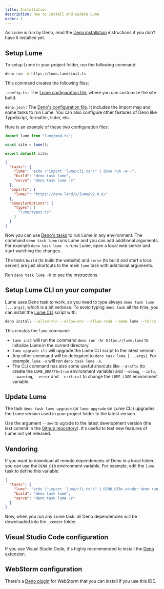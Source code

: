 ```yaml
---
title: Installation
description: How to install and update Lume
order: 1
---
```


As Lume is run by Deno, read the
[Deno installation](https://docs.deno.com/runtime/manual#install-deno)
instructions if you don't have it installed yet.

## Setup Lume

To setup Lume in your project folder, run the following command:

```sh
deno run -A https://lume.land/init.ts
```

This command creates the following files:

<!-- deno-fmt-ignore-start -->

`_config.ts`
: The [Lume configuration file](../configuration/config-file.md),
where you can customize the site build.

`deno.json`
: The
[Deno's configuration file](https://deno.land/manual/getting_started/configuration_file).
It includes the import map and some tasks to run Lume. You can also configure
other features of Deno like TypeScript, formatter, linter, etc.

<!-- deno-fmt-ignore-end -->

Here is an example of these two configuration files:

<lume-code>

```js {title="_config.ts"}
import lume from "lume/mod.ts";

const site = lume();

export default site;
```

```json {title="deno.json"}
{
  "tasks": {
    "lume": "echo \"import 'lume/cli.ts'\" | deno run -A -",
    "build": "deno task lume",
    "serve": "deno task lume -s"
  },
  "imports": {
    "lume/": "https://deno.land/x/lume@v2.0.0/"
  },
  "compilerOptions": {
    "types": [
      "lume/types.ts"
    ]
  }
}
```

</lume-code>

Now you can use [Deno's tasks](https://deno.land/manual/tools/task_runner) to
run Lume in any environment. The command `deno task lume` runs Lume and you can
add additional arguments. For example `deno task lume -s` runs Lume, open a
local web server and start watching the changes.

The tasks `build` (to build the website) and `serve` (to build and start a local
server) are just shortcuts to the main `lume` task with additional arguments.

Run `deno task lume -h` to see the instructions.

## Setup Lume CLI on your computer

Lume uses Deno task to work, so you need to type always
`deno task lume [...args]`, which is a bit verbose. To avoid typing `deno task`
all the time, you can install the [Lume CLI](https://github.com/lumeland/cli)
script with:

```sh
deno install --allow-run --allow-env --allow-read --name lume --force --reload https://deno.land/x/lume_cli/mod.ts
```

This creates the `lume` command:

- `lume init` will run the command `deno run -Ar https://lume.land` to
  initialize Lume in the current directory.
- `lume upgrade-cli` will upgrade the Lume CLI script to the latest version.
- Any other command will be delegated to `deno task lume [...args]`. For
  example, `lume -s` will run `deno task lume -s`.
- The CLI command has also some useful shorcuts like `--drafts` (to create the
  `LUME_DRAFTS=true` environment variable) and `--debug`, `--info`, `--warning`,
  `--error` and `--critical` to change the `LUME_LOGS` environment variable.

## Update Lume

The task `deno task lume upgrade` (or `lume upgrade` on Lume CLI) upgrades the
Lume version used in your project folder to the latest version.

Use the argument `--dev` to ugrade to the latest development version (the last
commit in the [Github repository](https://github.com/lumeland/lume)). It's
useful to test new features of Lume not yet released.

## Vendoring

If you want to download all remote dependencies of Deno in a local folder, you
can use the `DENO_DIR` environment variable. For example, edit the `lume` task
to define this variable:

```json
{
  "tasks": {
    "lume": "echo \"import 'lume/cli.ts'\" | DENO_DIR=_vendor deno run -A -",
    "build": "deno task lume",
    "serve": "deno task lume -s"
  }
}
```

Now, when you run any Lume task, all Deno dependencies will be downloaded into
the `_vendor` folder.

## Visual Studio Code configuration

If you use Visual Studio Code, it's highly recommended to install the
[Deno extension](https://marketplace.visualstudio.com/items?itemName=denoland.vscode-deno).

## WebStorm configuration

There's a [Deno plugin](https://plugins.jetbrains.com/plugin/14382-deno/) for
WebStorm that you can install if you use this IDE.
